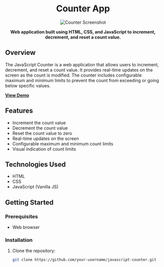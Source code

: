 <h1 align="center">Counter App</h1>

<p align="center">
  <img src="screenshot.png" alt="Counter Screenshot">
</p>

<p align="center">
  <strong>Web application built using HTML, CSS, and JavaScript to increment, decrement, and reset a count value.</strong>
</p>

## Overview

The JavaScript Counter is a web application that allows users to increment, decrement, and reset a count value. It provides real-time updates on the screen as the count is modified. The counter includes configurable maximum and minimum limits to prevent the count from exceeding or going below specific values.

**[View Demo](https://your-demo-link.com)**

## Features

- Increment the count value
- Decrement the count value
- Reset the count value to zero
- Real-time updates on the screen
- Configurable maximum and minimum count limits
- Visual indication of count limits

## Technologies Used

- HTML
- CSS
- JavaScript (Vanilla JS)

## Getting Started

### Prerequisites

- Web browser

### Installation

1. Clone the repository:

   ```bash
   git clone https://github.com/your-username/javascript-counter.git
